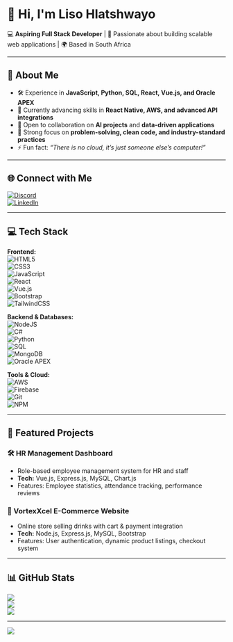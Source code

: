 # 👋 Hi, I'm Liso Hlatshwayo  

💻 **Aspiring Full Stack Developer** | 🚀 Passionate about building scalable web applications | 🌍 Based in South Africa  

---

## 💫 About Me
- 🛠 Experience in **JavaScript, Python, SQL, React, Vue.js, and Oracle APEX**  
- 🌱 Currently advancing skills in **React Native, AWS, and advanced API integrations**  
- 🤝 Open to collaboration on **AI projects** and **data-driven applications**  
- 🎯 Strong focus on **problem-solving, clean code, and industry-standard practices**  
- ⚡ Fun fact: *“There is no cloud, it’s just someone else’s computer!”*  

---

## 🌐 Connect with Me  
[![Discord](https://img.shields.io/badge/Discord-%237289DA.svg?logo=discord&logoColor=white)](https://discord.gg/l.firethumbs)  
[![LinkedIn](https://img.shields.io/badge/LinkedIn-%230077B5.svg?logo=linkedin&logoColor=white)](https://linkedin.com/in/liso-hlatshwayo-489023269)  

---

## 💻 Tech Stack  

**Frontend:**  
![HTML5](https://img.shields.io/badge/html5-%23E34F26.svg?style=for-the-badge&logo=html5&logoColor=white)  
![CSS3](https://img.shields.io/badge/css3-%231572B6.svg?style=for-the-badge&logo=css3&logoColor=white)  
![JavaScript](https://img.shields.io/badge/javascript-%23323330.svg?style=for-the-badge&logo=javascript&logoColor=%23F7DF1E)  
![React](https://img.shields.io/badge/react-%2320232a.svg?style=for-the-badge&logo=react&logoColor=%2361DAFB)  
![Vue.js](https://img.shields.io/badge/vue.js-%2335495e.svg?style=for-the-badge&logo=vuedotjs&logoColor=%234FC08D)  
![Bootstrap](https://img.shields.io/badge/bootstrap-%238511FA.svg?style=for-the-badge&logo=bootstrap&logoColor=white)  
![TailwindCSS](https://img.shields.io/badge/tailwindcss-%2338B2AC.svg?style=for-the-badge&logo=tailwind-css&logoColor=white)  

**Backend & Databases:**  
![NodeJS](https://img.shields.io/badge/node.js-6DA55F?style=for-the-badge&logo=node.js&logoColor=white)  
![C#](https://img.shields.io/badge/c%23-%23239120.svg?style=for-the-badge&logo=csharp&logoColor=white)  
![Python](https://img.shields.io/badge/python-3670A0?style=for-the-badge&logo=python&logoColor=ffdd54)  
![SQL](https://img.shields.io/badge/sql-%2300f.svg?style=for-the-badge&logo=database&logoColor=white)  
![MongoDB](https://img.shields.io/badge/MongoDB-%234ea94b.svg?style=for-the-badge&logo=mongodb&logoColor=white)  
![Oracle APEX](https://img.shields.io/badge/Oracle%20APEX-F80000?style=for-the-badge&logo=oracle&logoColor=white)  

**Tools & Cloud:**  
![AWS](https://img.shields.io/badge/AWS-%23FF9900.svg?style=for-the-badge&logo=amazon-aws&logoColor=white)  
![Firebase](https://img.shields.io/badge/firebase-%23039BE5.svg?style=for-the-badge&logo=firebase&logoColor=white)  
![Git](https://img.shields.io/badge/git-%23F05033.svg?style=for-the-badge&logo=git&logoColor=white)  
![NPM](https://img.shields.io/badge/NPM-%23CB3837.svg?style=for-the-badge&logo=npm&logoColor=white)  

---

## 📂 Featured Projects  

### 🛠 HR Management Dashboard  
- Role-based employee management system for HR and staff  
- **Tech:** Vue.js, Express.js, MySQL, Chart.js  
- Features: Employee statistics, attendance tracking, performance reviews  

### 🛒 VortexXcel E-Commerce Website  
- Online store selling drinks with cart & payment integration  
- **Tech:** Node.js, Express.js, MySQL, Bootstrap  
- Features: User authentication, dynamic product listings, checkout system  

---

## 📊 GitHub Stats  
![](https://github-readme-stats.vercel.app/api?username=Liso2004&theme=vue-dark&hide_border=false&include_all_commits=false&count_private=false)  
![](https://github-readme-streak-stats.herokuapp.com/?user=Liso2004&theme=vue-dark&hide_border=false)  
![](https://github-readme-stats.vercel.app/api/top-langs/?username=Liso2004&theme=vue-dark&hide_border=false&include_all_commits=false&count_private=false&layout=compact)  

---

[![](https://visitcount.itsvg.in/api?id=Liso2004&icon=0&color=3)](https://visitcount.itsvg.in)  
